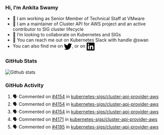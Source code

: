 ### Hi, I’m Ankita Swamy

- 💼 I am working as Senior Member of Technical Staff at VMware
- 👀 I am a maintainer of Cluster API for AWS project and an active contributor to SIG cluster lifecycle
- 💞️ I’m looking to collaborate on Kubernetes and SIGs
- 💬 You can reach me out on Kubernetes Slack with handle @swan
- You can also find me on <a href="https://twitter.com/SwamyAnkita" target="blank"><img align="center" src="https://raw.githubusercontent.com/Ankitasw/Ankitasw/master/svg/twitter.svg" alt="Ankitasw" height="25" width="25" color="#1DA1f2" /></a>, or on <a href="https://www.linkedin.com/in/Ankitaswamy/" target="blank"><img align="center" src="https://raw.githubusercontent.com/Ankitasw/Ankitasw/master/svg/linkedin.svg" alt="Ankitasw" height="25" width="25" /></a>

### GitHub Stats
![Github stats](https://github-readme-stats.vercel.app/api?username=Ankitasw&count_private=true&show_icons=true&theme=tokyonight)

### GitHub Activity 
<!--START_SECTION:activity-->
1. 🗣 Commented on [#4154](https://github.com/kubernetes-sigs/cluster-api-provider-aws/issues/4154) in [kubernetes-sigs/cluster-api-provider-aws](https://github.com/kubernetes-sigs/cluster-api-provider-aws)
2. 🗣 Commented on [#4154](https://github.com/kubernetes-sigs/cluster-api-provider-aws/issues/4154) in [kubernetes-sigs/cluster-api-provider-aws](https://github.com/kubernetes-sigs/cluster-api-provider-aws)
3. 🗣 Commented on [#4154](https://github.com/kubernetes-sigs/cluster-api-provider-aws/issues/4154) in [kubernetes-sigs/cluster-api-provider-aws](https://github.com/kubernetes-sigs/cluster-api-provider-aws)
4. 🗣 Commented on [#4171](https://github.com/kubernetes-sigs/cluster-api-provider-aws/issues/4171) in [kubernetes-sigs/cluster-api-provider-aws](https://github.com/kubernetes-sigs/cluster-api-provider-aws)
5. 🗣 Commented on [#4195](https://github.com/kubernetes-sigs/cluster-api-provider-aws/issues/4195) in [kubernetes-sigs/cluster-api-provider-aws](https://github.com/kubernetes-sigs/cluster-api-provider-aws)
<!--END_SECTION:activity-->
